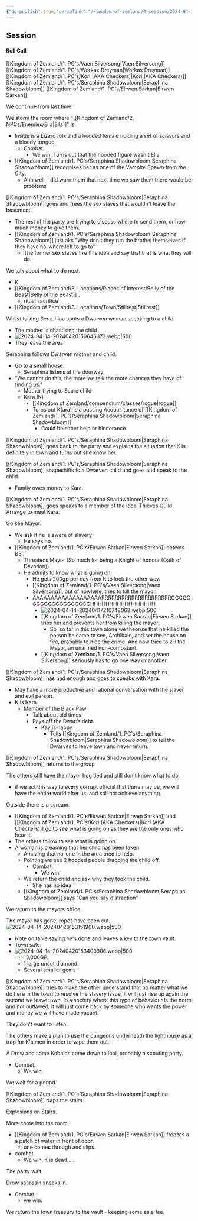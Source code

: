 ```yaml
---
{"dg-publish":true,"permalink":"/kingdom-of-zemland/4-session/2024-04-14/","tags":["Session_Note"]}
---
```




## Session

#### Roll Call
[[Kingdom of Zemland/1. PC's/Vaen Silversong\|Vaen Silversong]] 
[[Kingdom of Zemland/1. PC's/Workax Dreyman\|Workax Dreyman]] 
[[Kingdom of Zemland/1. PC's/Kori (AKA Checkers)\|Kori (AKA Checkers)]] 
[[Kingdom of Zemland/1. PC's/Seraphina Shadowbloom\|Seraphina Shadowbloom]] 
[[Kingdom of Zemland/1. PC's/Eirwen Sarkan\|Eirwen Sarkan]] 

We continue from last time:

We storm the room where "[[Kingdom of Zemland/2. NPCs/Enemies/Ella\|Ella]]" is.
 - Inside is a Lizard folk and a hooded female holding a set of scissors and a bloody tongue.
	- Combat.
		- We win.
Turns out that the hooded figure wasn't Ella
- [[Kingdom of Zemland/1. PC's/Seraphina Shadowbloom\|Seraphina Shadowbloom]]  recognises her as one of the Vampire Spawn from the City.
	- Ahh well, I did warn them that next time we saw them there would be problems

[[Kingdom of Zemland/1. PC's/Seraphina Shadowbloom\|Seraphina Shadowbloom]]  goes and frees the sex slaves that wouldn't leave the basement.
 - The rest of the party are trying to discuss where to send them, or how much money to give them.
 - [[Kingdom of Zemland/1. PC's/Seraphina Shadowbloom\|Seraphina Shadowbloom]]  just aks "Why don't they run the brothel themselves if they have no-where left to go to"
	 - The former sex slaves like this idea and say that that is what they will do.

We talk about what to do next.
- K
- [[Kingdom of Zemland/3. Locations/Places of Interest/Belly of the Beast\|Belly of the Beast]] .
	- ritual sacrifice
- [[Kingdom of Zemland/3. Locations/Town/Stillrest\|Stillrest]] 

Whilst talking Seraphina spots a Dwarven woman speaking to a child.
- The mother is chastising the child
- ![2024-04-14-20240420150646373.webp|500](/img/user/Kingdom%20of%20Zemland/z_Attachments/2024-04-14-20240420150646373.webp)
- They leave the area

Seraphina follows Dwarven mother and child.
- Go to a small house.
	- Seraphina listens at the doorway
- "We cannot do this, the more we talk the more chances they have of finding us."
	- Mother trying to Scare child 
	- Kara (K)
		- [[Kingdom of Zemland/compendium/classes/rogue\|rogue]] 
		- Turns out K(ara) is a passing Acquaintance of [[Kingdom of Zemland/1. PC's/Seraphina Shadowbloom\|Seraphina Shadowbloom]] 
			- Could be either help or hinderance.

[[Kingdom of Zemland/1. PC's/Seraphina Shadowbloom\|Seraphina Shadowbloom]]  goes back to the party and explains the situation that K is definitely in town and turns out she know her.

[[Kingdom of Zemland/1. PC's/Seraphina Shadowbloom\|Seraphina Shadowbloom]] shapeshifts to a Dwarven child and goes and speak to the child.
- Family owes money to Kara.

[[Kingdom of Zemland/1. PC's/Seraphina Shadowbloom\|Seraphina Shadowbloom]]  goes speaks to a member of the local Thieves Guild.  Arrange to meet Kara.

Go see Mayor.
- We ask if he is aware of slavery
	- He says no.
- [[Kingdom of Zemland/1. PC's/Eirwen Sarkan\|Eirwen Sarkan]]  detects BS
	- Threatens Mayor (So much for being a Knight of honour (Oath of Devotion))
	- He admits to know what is going on.
		- He gets 200gp per day from K to look the other way.
		- [[Kingdom of Zemland/1. PC's/Vaen Silversong\|Vaen Silversong]], out of nowhere, tries to kill the mayor. 
		- AAAAAAAAAAAAAAAAAAARRRRRRRRRRRRRRRRRRRRRGGGGGGGGGGGGGGGGGGGGHHHHHHHHHHHHHHHHH
			- ![2024-04-14-20240417210748068.webp|500](/img/user/Kingdom%20of%20Zemland/z_Attachments/2024-04-14-20240417210748068.webp)
			- [[Kingdom of Zemland/1. PC's/Eirwen Sarkan\|Eirwen Sarkan]]  trips her and prevents her from killing the mayor.
				- So, so far in this town alone we theorise that he killed the person he came to see, Archibald, and set the house on fire, probably to hide the crime.  And now tried to kill the Mayor, an unarmed non-combatant.
			- [[Kingdom of Zemland/1. PC's/Vaen Silversong\|Vaen Silversong]] seriously has to go one way or another.

[[Kingdom of Zemland/1. PC's/Seraphina Shadowbloom\|Seraphina Shadowbloom]] has had enough and goes to speaks with Kara.
- May have a more productive and rational conversation with the slaver and evil person.
- K is Kara.
	- Member of the Black Paw	
		- Talk about old times.
		- Pays off the Dwarfs debt.
			- Kay is happy
				- Tells [[Kingdom of Zemland/1. PC's/Seraphina Shadowbloom\|Seraphina Shadowbloom]] to tell the Dwarves to leave town and never return.

[[Kingdom of Zemland/1. PC's/Seraphina Shadowbloom\|Seraphina Shadowbloom]]  returns to the group

The others still have the mayor hog tied and still don't know what to do.
- if we act this way to every corrupt official that there may be, we will have the entire world after us, and still not achieve anything.

Outside there is a scream.
- [[Kingdom of Zemland/1. PC's/Eirwen Sarkan\|Eirwen Sarkan]]  and [[Kingdom of Zemland/1. PC's/Kori (AKA Checkers)\|Kori (AKA Checkers)]] go to see what is going on as they are the only ones who hear it.
- The others follow to see what is going on.
- A woman is creaming that her child has been taken.
	- Amazing that no-one in the area tried to help.
	- Pointing we see 2 hooded people dragging the child off.
		- Combat.
			- We win.
	- We return the child and ask why they took the child.
		- She has no idea.
	- [[Kingdom of Zemland/1. PC's/Seraphina Shadowbloom\|Seraphina Shadowbloom]] says "Can you say distraction"

We return to the mayors office.

The mayor has gone, ropes have been cut.
![2024-04-14-20240420153151900.webp|500](/img/user/Kingdom%20of%20Zemland/z_Attachments/2024-04-14-20240420153151900.webp)
- Note on table saying he's done and leaves a key to the town vault.
- Town safe.
- ![2024-04-14-20240420153400906.webp|500](/img/user/Kingdom%20of%20Zemland/z_Attachments/2024-04-14-20240420153400906.webp)
	- 13,000GP.
	- 1 large uncut diamond.
	- Several smaller gems


[[Kingdom of Zemland/1. PC's/Seraphina Shadowbloom\|Seraphina Shadowbloom]]  tries to make the other understand that no matter what we do here in the town to resolve the slavery issue, it will just rise up again the second we leave town.  In a society where this type of behaviour is the norm and not outlawed, it will just come back by someone who wants the power and money we will have made vacant.

They don't want to listen.

The others make a plan to use the dungeons underneath the lighthouse as a trap for K's men in order to wipe them out.

A Drow and some Kobalds come down to lool, probably a scouting party.
- Combat.
	- We win.

We wait for a period.

[[Kingdom of Zemland/1. PC's/Seraphina Shadowbloom\|Seraphina Shadowbloom]] traps the stairs.

Explosions on Stairs.

More come into the room.
- [[Kingdom of Zemland/1. PC's/Eirwen Sarkan\|Eirwen Sarkan]]  freezes a a patch of water in front of door.
	- one comes through and slips.
- combat.
	- We win.
K is dead.....

The party wait.

Drow assassin sneaks in.
- Combat.
	- we win.

We return the town treasury to the vault - keeping some as a fee.



